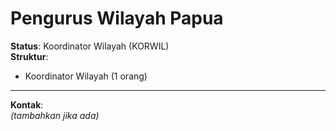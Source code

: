 # Pengurus Wilayah Papua

**Status**: Koordinator Wilayah (KORWIL)  
**Struktur**:
- Koordinator Wilayah (1 orang)

---

**Kontak**:  
_(tambahkan jika ada)_
